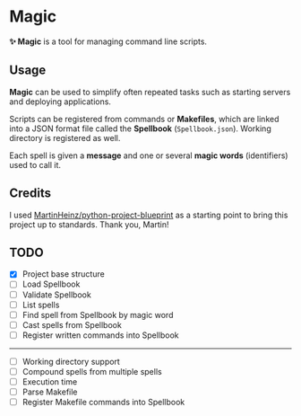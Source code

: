 # Magic

**✨ Magic** is a tool for managing command line scripts.

## Usage

**Magic** can be used to simplify often repeated tasks such as starting servers and deploying applications.

Scripts can be registered from commands or **Makefiles**, which are linked into a JSON format file called the **Spellbook** (`Spellbook.json`). Working directory is registered as well.

Each spell is given a **message** and one or several **magic words** (identifiers) used to call it.

## Credits

I used [MartinHeinz/python-project-blueprint](https://github.com/MartinHeinz/python-project-blueprint) as a starting point to bring this project up to standards. Thank you, Martin!

## TODO

* [X] Project base structure
* [ ] Load Spellbook
* [ ] Validate Spellbook
* [ ] List spells
* [ ] Find spell from Spellbook by magic word
* [ ] Cast spells from Spellbook
* [ ] Register written commands into Spellbook

---

* [ ] Working directory support
* [ ] Compound spells from multiple spells
* [ ] Execution time
* [ ] Parse Makefile
* [ ] Register Makefile commands into Spellbook
